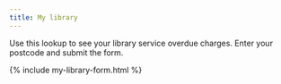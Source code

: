 ```yaml
---
title: My library
---
```


Use this lookup to see your library service overdue charges. Enter your postcode and submit the form.

{% include my-library-form.html %}
